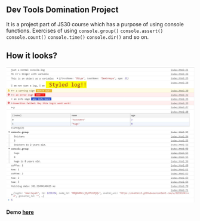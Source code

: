 ## Dev Tools Domination Project
It is a project part of JS30 course which has a purpose of using console functions.
Exercises of using ``console.group()`` ``console.assert()`` ``console.count()`` ``console.time()`` ``console.dir()`` and so on.

## How it looks? 
![alt text](https://github.com/bilgedemirkaya/JS-30/blob/main/09%20Dev%20Tools%20Domination/console.JPG)

**Demo [here](https://bilgedemirkaya.github.io/JS-30/09%20Dev%20Tools%20Domination/index.html)**